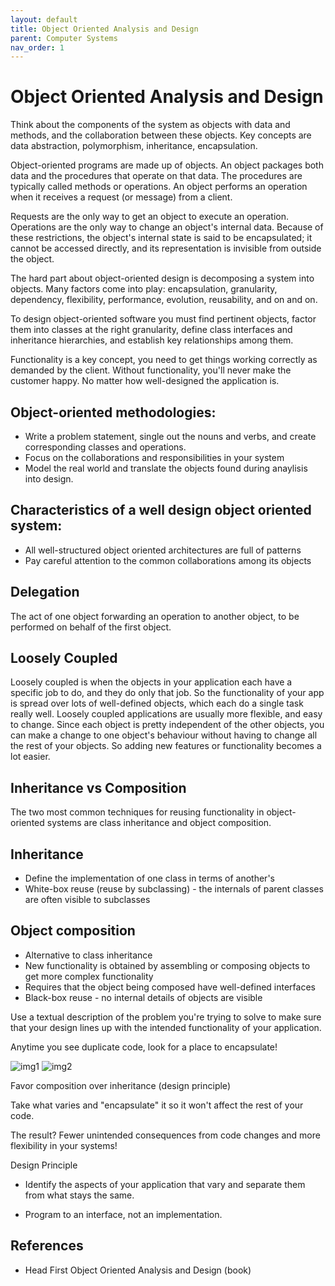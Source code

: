 ```yaml
---
layout: default
title: Object Oriented Analysis and Design
parent: Computer Systems
nav_order: 1
---
```


# Object Oriented Analysis and Design

Think about the components of the system as objects with data and methods, and the collaboration between
these objects. Key concepts are data abstraction, polymorphism, inheritance, encapsulation.

Object-oriented programs are made up of objects. An object packages both data and the procedures that
operate on that data. The procedures are typically called methods or operations. An object performs an
operation when it receives a request (or message) from a client.

Requests are the only way to get an object to execute an operation. Operations are the only way to change
an object's internal data. Because of these restrictions, the object's internal state is said to be encapsulated;
it cannot be accessed directly, and its representation is invisible from outside the object.

The hard part about object-oriented design is decomposing a system into objects. Many factors come into play:
encapsulation, granularity, dependency, flexibility, performance, evolution, reusability, and on and on.

To design object-oriented software you must find pertinent objects, factor them into classes at the right granularity, define class interfaces and inheritance hierarchies, and establish key relationships among them.

Functionality is a key concept, you need to get things working correctly as demanded by the client. Without functionality, you'll never make the customer happy. No matter how well-designed the application is.

## Object-oriented methodologies:

- Write a problem statement, single out the nouns and verbs, and create corresponding classes and operations.
- Focus on the collaborations and responsibilities in your system
- Model the real world and translate the objects found during anaylisis into design.

## Characteristics of a well design object oriented system:

- All well-structured object oriented architectures are full of patterns
- Pay careful attention to the common collaborations among its objects

## Delegation

The act of one object forwarding an operation to another object, to be performed on behalf of the first object.

## Loosely Coupled

Loosely coupled is when the objects in your application each have a specific job to do, and they do only that job. So the functionality of your app is spread over lots of well-defined objects, which each do a single task really well. Loosely coupled applications are usually more flexible, and easy to change. Since each object is pretty independent of the other objects, you can make a change to one object's behaviour without having to change all the rest of your objects. So adding new features or functionality becomes a lot easier.

## Inheritance vs Composition

The two most common techniques for reusing functionality in object-oriented systems are class inheritance and object composition.

## Inheritance

- Define the implementation of one class in terms of another's
- White-box reuse (reuse by subclassing) - the internals of parent classes are often visible to subclasses

## Object composition

- Alternative to class inheritance
- New functionality is obtained by assembling or composing objects to get more complex functionality
- Requires that the object being composed have well-defined interfaces
- Black-box reuse - no internal details of objects are visible

Use a textual description of the problem you're trying to solve to make sure that your design lines up with the intended functionality of your application.

Anytime you see duplicate code, look for a place to encapsulate!

![img1](../img/ooa&d.png)
![img2](../img/ooa&d2.png)

Favor composition over inheritance (design principle)

Take what varies and "encapsulate" it so 
it won't affect the rest of your code.

The result? Fewer unintended consequences
from code changes and more flexibility
in your systems!

Design Principle

* Identify the aspects of your application that vary and separate them from what stays the same.

* Program to an interface, not an implementation.

## References

- Head First Object Oriented Analysis and Design (book)
